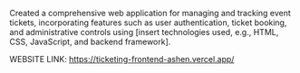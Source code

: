 Created a comprehensive web application for managing and tracking event tickets, incorporating features such as user authentication, ticket booking, and administrative controls using [insert technologies used, e.g., HTML, CSS, JavaScript, and backend framework].

WEBSITE LINK:
https://ticketing-frontend-ashen.vercel.app/
